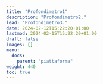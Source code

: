 ```yaml
---
title: "Profondimetro1"
description: "Profondimetro2."
lead: "Profondimetro3."
date: 2024-02-12T15:22:20+01:00
lastmod: 2024-02-15T15:22:20+01:00
draft: false
images: []
menu: 
  docs:
    parent: "piattaforma"
weight: 440
toc: true
---
```


